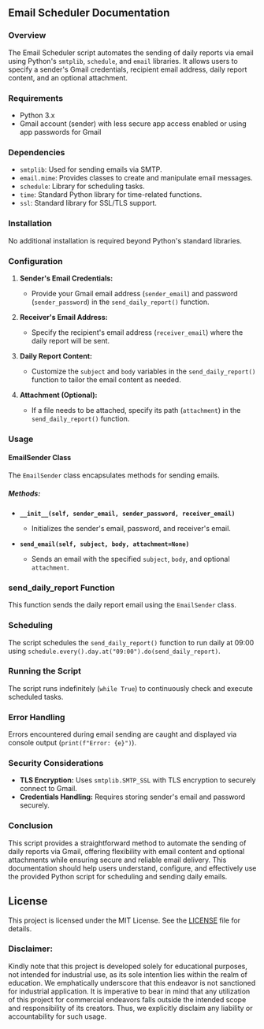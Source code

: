 ## Email Scheduler Documentation

### Overview

The Email Scheduler script automates the sending of daily reports via email using Python's `smtplib`, `schedule`, and `email` libraries. It allows users to specify a sender's Gmail credentials, recipient email address, daily report content, and an optional attachment.

### Requirements

- Python 3.x
- Gmail account (sender) with less secure app access enabled or using app passwords for Gmail

### Dependencies

- `smtplib`: Used for sending emails via SMTP.
- `email.mime`: Provides classes to create and manipulate email messages.
- `schedule`: Library for scheduling tasks.
- `time`: Standard Python library for time-related functions.
- `ssl`: Standard library for SSL/TLS support.

### Installation

No additional installation is required beyond Python's standard libraries.

### Configuration

1. **Sender's Email Credentials:**
   - Provide your Gmail email address (`sender_email`) and password (`sender_password`) in the `send_daily_report()` function.

2. **Receiver's Email Address:**
   - Specify the recipient's email address (`receiver_email`) where the daily report will be sent.

3. **Daily Report Content:**
   - Customize the `subject` and `body` variables in the `send_daily_report()` function to tailor the email content as needed.

4. **Attachment (Optional):**
   - If a file needs to be attached, specify its path (`attachment`) in the `send_daily_report()` function.

### Usage

#### EmailSender Class

The `EmailSender` class encapsulates methods for sending emails.

##### Methods:

- **`__init__(self, sender_email, sender_password, receiver_email)`**
  - Initializes the sender's email, password, and receiver's email.

- **`send_email(self, subject, body, attachment=None)`**
  - Sends an email with the specified `subject`, `body`, and optional `attachment`.

### send_daily_report Function

This function sends the daily report email using the `EmailSender` class.

### Scheduling

The script schedules the `send_daily_report()` function to run daily at 09:00 using `schedule.every().day.at("09:00").do(send_daily_report)`.

### Running the Script

The script runs indefinitely (`while True`) to continuously check and execute scheduled tasks.

### Error Handling

Errors encountered during email sending are caught and displayed via console output (`print(f"Error: {e}")`).

### Security Considerations

- **TLS Encryption:** Uses `smtplib.SMTP_SSL` with TLS encryption to securely connect to Gmail.
- **Credentials Handling:** Requires storing sender's email and password securely.

### Conclusion

This script provides a straightforward method to automate the sending of daily reports via Gmail, offering flexibility with email content and optional attachments while ensuring secure and reliable email delivery. This documentation should help users understand, configure, and effectively use the provided Python script for scheduling and sending daily emails.

## **License**

This project is licensed under the MIT License. See the [LICENSE](https://github.com/kavineksith/Automating-Daily-IT-Operations-with-Python-Integration/blob/main/LICENSE) file for details.

### **Disclaimer:**

Kindly note that this project is developed solely for educational purposes, not intended for industrial use, as its sole intention lies within the realm of education. We emphatically underscore that this endeavor is not sanctioned for industrial application. It is imperative to bear in mind that any utilization of this project for commercial endeavors falls outside the intended scope and responsibility of its creators. Thus, we explicitly disclaim any liability or accountability for such usage.